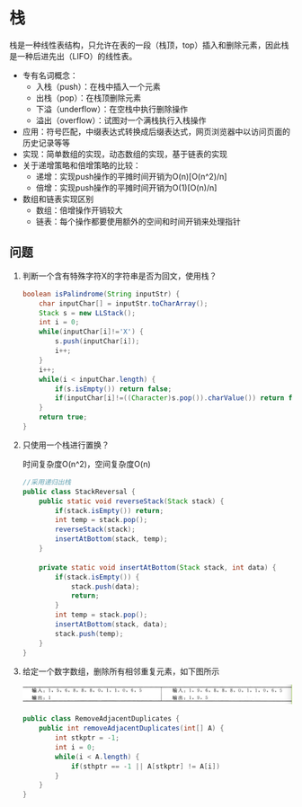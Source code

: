 # 栈

栈是一种线性表结构，只允许在表的一段（栈顶，top）插入和删除元素，因此栈是一种后进先出（LIFO）的线性表。

- 专有名词概念：
  - 入栈（push）：在栈中插入一个元素
  - 出栈（pop）：在栈顶删除元素
  - 下溢（underflow）：在空栈中执行删除操作
  - 溢出（overflow）：试图对一个满栈执行入栈操作
- 应用：符号匹配，中缀表达式转换成后缀表达式，网页浏览器中以访问页面的历史记录等等
- 实现：简单数组的实现，动态数组的实现，基于链表的实现
- 关于递增策略和倍增策略的比较：
  - 递增：实现push操作的平摊时间开销为O(n)[O(n^2)/n]
  - 倍增：实现push操作的平摊时间开销为O(1)[O(n)/n]
- 数组和链表实现区别
  - 数组：倍增操作开销较大
  - 链表：每个操作都要使用额外的空间和时间开销来处理指针

## 问题

1. 判断一个含有特殊字符X的字符串是否为回文，使用栈？

   ```java
   boolean isPalindrome(String inputStr) {
       char inputChar[] = inputStr.toCharArray();
       Stack s = new LLStack();
       int i = 0;
       while(inputChar[i]!='X') {
           s.push(inputChar[i]);
           i++;
       }
       i++;
       while(i < inputChar.length) {
           if(s.isEmpty()) return false;
           if(inputChar[i]!=((Character)s.pop()).charValue()) return false;
       }
       return true;
   }
   ```

2. 只使用一个栈进行置换？

   时间复杂度O(n^2)，空间复杂度O(n)

   ```java
   //采用递归出栈
   public class StackReversal {
       public static void reverseStack(Stack stack) {
           if(stack.isEmpty()) return;
           int temp = stack.pop();
           reverseStack(stack);
           insertAtBottom(stack, temp);
       }
       
       private static void insertAtBottom(Stack stack, int data) {
           if(stack.isEmpty()) {
               stack.push(data);
               return;
           }
           int temp = stack.pop();
           insertAtBottom(stack, data);
           stack.push(temp);
       }
   }
   ```

3. 给定一个数字数组，删除所有相邻重复元素，如下图所示

   ![](./stackp1.png)

   ```java
   public class RemoveAdjacentDuplicates {
       public int removeAdjacentDuplicates(int[] A) {
           int stkptr = -1;
           int i = 0;
           while(i < A.length) {
               if(sthptr == -1 || A[stkptr] != A[i])
           }
       }
   }
   ```

   

